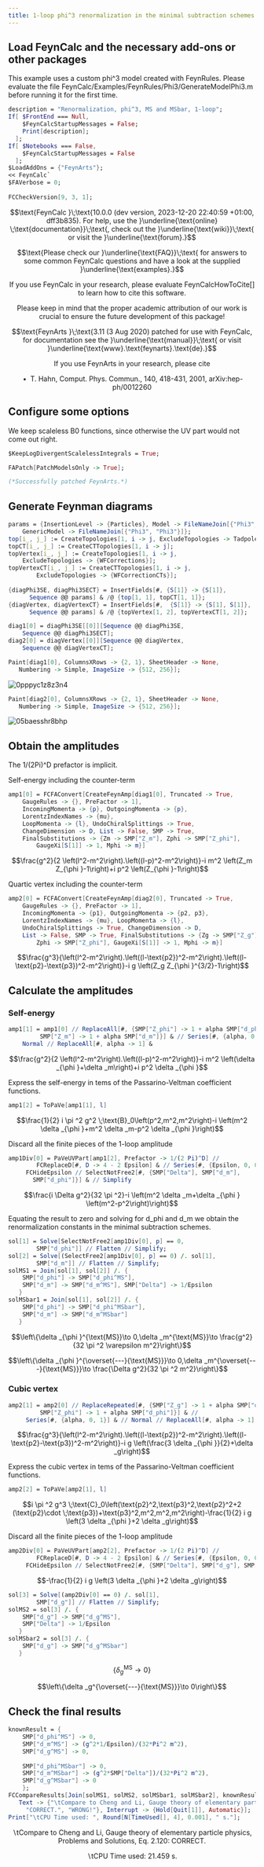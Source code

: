 ```yaml
---
title: 1-loop phi^3 renormalization in the minimal subtraction schemes
---
```



## Load FeynCalc and the necessary add-ons or other packages

This example uses a custom phi^3 model created with FeynRules. Please evaluate the file
FeynCalc/Examples/FeynRules/Phi3/GenerateModelPhi3.m before running it for the first time.

```mathematica
description = "Renormalization, phi^3, MS and MSbar, 1-loop";
If[ $FrontEnd === Null, 
  	$FeynCalcStartupMessages = False; 
  	Print[description]; 
  ];
If[ $Notebooks === False, 
  	$FeynCalcStartupMessages = False 
  ];
$LoadAddOns = {"FeynArts"};
<< FeynCalc`
$FAVerbose = 0; 
 
FCCheckVersion[9, 3, 1];
```

$$\text{FeynCalc }\;\text{10.0.0 (dev version, 2023-12-20 22:40:59 +01:00, dff3b835). For help, use the }\underline{\text{online} \;\text{documentation}}\;\text{, check out the }\underline{\text{wiki}}\;\text{ or visit the }\underline{\text{forum}.}$$

$$\text{Please check our }\underline{\text{FAQ}}\;\text{ for answers to some common FeynCalc questions and have a look at the supplied }\underline{\text{examples}.}$$

$$\text{If you use FeynCalc in your research, please evaluate FeynCalcHowToCite[] to learn how to cite this software.}$$

$$\text{Please keep in mind that the proper academic attribution of our work is crucial to ensure the future development of this package!}$$

$$\text{FeynArts }\;\text{3.11 (3 Aug 2020) patched for use with FeynCalc, for documentation see the }\underline{\text{manual}}\;\text{ or visit }\underline{\text{www}.\text{feynarts}.\text{de}.}$$

$$\text{If you use FeynArts in your research, please cite}$$

$$\text{ $\bullet $ T. Hahn, Comput. Phys. Commun., 140, 418-431, 2001, arXiv:hep-ph/0012260}$$

## Configure some options

We keep scaleless B0 functions, since otherwise the UV part would not come out right.

```mathematica
$KeepLogDivergentScalelessIntegrals = True;
```

```mathematica
FAPatch[PatchModelsOnly -> True];

(*Successfully patched FeynArts.*)
```

## Generate Feynman diagrams

```mathematica
params = {InsertionLevel -> {Particles}, Model -> FileNameJoin[{"Phi3", "Phi3"}], 
    GenericModel -> FileNameJoin[{"Phi3", "Phi3"}]};
top[i_, j_] := CreateTopologies[1, i -> j, ExcludeTopologies -> Tadpoles];
topCT[i_, j_] := CreateCTTopologies[1, i -> j];
topVertex[i_, j_] := CreateTopologies[1, i -> j, 
   	ExcludeTopologies -> {WFCorrections}];
topVertexCT[i_, j_] := CreateCTTopologies[1, i -> j, 
    	ExcludeTopologies -> {WFCorrectionCTs}]; 
 
{diagPhi3SE, diagPhi3SECT} = InsertFields[#, {S[1]} -> {S[1]}, 
      Sequence @@ params] & /@ {top[1, 1], topCT[1, 1]};
{diagVertex, diagVertexCT} = InsertFields[#,  {S[1]} -> {S[1], S[1]}, 
      Sequence @@ params] & /@ {topVertex[1, 2], topVertexCT[1, 2]};
```

```mathematica
diag1[0] = diagPhi3SE[[0]][Sequence @@ diagPhi3SE, 
   	Sequence @@ diagPhi3SECT];
diag2[0] = diagVertex[[0]][Sequence @@ diagVertex, 
   	Sequence @@ diagVertexCT];
```

```mathematica
Paint[diag1[0], ColumnsXRows -> {2, 1}, SheetHeader -> None, 
   Numbering -> Simple, ImageSize -> {512, 256}];
```

![0pppyc1z8z3n4](img/0pppyc1z8z3n4.svg)

```mathematica
Paint[diag2[0], ColumnsXRows -> {2, 1}, SheetHeader -> None, 
   Numbering -> Simple, ImageSize -> {512, 256}];
```

![05baesshr8bhp](img/05baesshr8bhp.svg)

## Obtain the amplitudes

The 1/(2Pi)^D prefactor is implicit.

Self-energy including the counter-term

```mathematica
amp1[0] = FCFAConvert[CreateFeynAmp[diag1[0], Truncated -> True, 
   	GaugeRules -> {}, PreFactor -> 1], 
  	IncomingMomenta -> {p}, OutgoingMomenta -> {p}, 
  	LorentzIndexNames -> {mu}, 
  	LoopMomenta -> {l}, UndoChiralSplittings -> True, 
  	ChangeDimension -> D, List -> False, SMP -> True, 
  	FinalSubstitutions -> {Zm -> SMP["Z_m"], Zphi -> SMP["Z_phi"], 
    	GaugeXi[S[1]] -> 1, Mphi -> m}]
```

$$\frac{g^2}{2 \left(l^2-m^2\right).\left((l-p)^2-m^2\right)}-i m^2 \left(Z_m Z_{\phi }-1\right)+i p^2 \left(Z_{\phi }-1\right)$$

Quartic vertex including the counter-term

```mathematica
amp2[0] = FCFAConvert[CreateFeynAmp[diag2[0], Truncated -> True, 
   	GaugeRules -> {}, PreFactor -> 1], 
  	IncomingMomenta -> {p1}, OutgoingMomenta -> {p2, p3}, 
  	LorentzIndexNames -> {mu}, LoopMomenta -> {l}, 
  	UndoChiralSplittings -> True, ChangeDimension -> D, 
  	List -> False, SMP -> True, FinalSubstitutions -> {Zg -> SMP["Z_g"], 
    	Zphi -> SMP["Z_phi"], GaugeXi[S[1]] -> 1, Mphi -> m}]
```

$$\frac{g^3}{\left(l^2-m^2\right).\left((l-\text{p2})^2-m^2\right).\left((l-\text{p2}-\text{p3})^2-m^2\right)}-i g \left(Z_g Z_{\phi }^{3/2}-1\right)$$

## Calculate the amplitudes

### Self-energy

```mathematica
amp1[1] = amp1[0] // ReplaceAll[#, {SMP["Z_phi"] -> 1 + alpha SMP["d_phi"], 
         SMP["Z_m"] -> 1 + alpha SMP["d_m"]}] & // Series[#, {alpha, 0, 1}] & // 
    Normal // ReplaceAll[#, alpha -> 1] &
```

$$\frac{g^2}{2 \left(l^2-m^2\right).\left((l-p)^2-m^2\right)}-i m^2 \left(\delta _{\phi }+\delta _m\right)+i p^2 \delta _{\phi }$$

Express the self-energy in tems of the Passarino-Veltman coefficient functions.

```mathematica
amp1[2] = ToPaVe[amp1[1], l]
```

$$\frac{1}{2} i \pi ^2 g^2 \;\text{B}_0\left(p^2,m^2,m^2\right)-i \left(m^2 \delta _{\phi }+m^2 \delta _m-p^2 \delta _{\phi }\right)$$

Discard all the finite pieces of the 1-loop amplitude

```mathematica
amp1Div[0] = PaVeUVPart[amp1[2], Prefactor -> 1/(2 Pi)^D] // 
        FCReplaceD[#, D -> 4 - 2 Epsilon] & // Series[#, {Epsilon, 0, 0}] & // Normal // 
     FCHideEpsilon // SelectNotFree2[#, {SMP["Delta"], SMP["d_m"], 
       SMP["d_phi"]}] & // Simplify
```

$$\frac{i \Delta  g^2}{32 \pi ^2}-i \left(m^2 \delta _m+\delta _{\phi } \left(m^2-p^2\right)\right)$$

Equating the result to zero and solving for d_phi and d_m we obtain  the renormalization constants in  the minimal subtraction schemes.

```mathematica
sol[1] = Solve[SelectNotFree2[amp1Div[0], p] == 0, 
     	SMP["d_phi"]] // Flatten // Simplify;
sol[2] = Solve[(SelectFree2[amp1Div[0], p] == 0) /. sol[1], 
     	SMP["d_m"]] // Flatten // Simplify;
solMS1 = Join[sol[1], sol[2]] /. {
   	SMP["d_phi"] -> SMP["d_phi^MS"], 
   	SMP["d_m"] -> SMP["d_m^MS"], SMP["Delta"] -> 1/Epsilon 
   }
solMSbar1 = Join[sol[1], sol[2]] /. {
   	SMP["d_phi"] -> SMP["d_phi^MSbar"], 
   	SMP["d_m"] -> SMP["d_m^MSbar"] 
   }
```

$$\left\{\delta _{\phi }^{\text{MS}}\to 0,\delta _m^{\text{MS}}\to \frac{g^2}{32 \pi ^2 \varepsilon  m^2}\right\}$$

$$\left\{\delta _{\phi }^{\overset{---}{\text{MS}}}\to 0,\delta _m^{\overset{---}{\text{MS}}}\to \frac{\Delta  g^2}{32 \pi ^2 m^2}\right\}$$

### Cubic vertex

```mathematica
amp2[1] = amp2[0] // ReplaceRepeated[#, {SMP["Z_g"] -> 1 + alpha SMP["d_g"], 
         SMP["Z_phi"] -> 1 + alpha SMP["d_phi"]}] & // 
     Series[#, {alpha, 0, 1}] & // Normal // ReplaceAll[#, alpha -> 1] &
```

$$\frac{g^3}{\left(l^2-m^2\right).\left((l-\text{p2})^2-m^2\right).\left((l-\text{p2}-\text{p3})^2-m^2\right)}-i g \left(\frac{3 \delta _{\phi }}{2}+\delta _g\right)$$

Express the cubic vertex in tems of the Passarino-Veltman coefficient functions.

```mathematica
amp2[2] = ToPaVe[amp2[1], l]
```

$$i \pi ^2 g^3 \;\text{C}_0\left(\text{p2}^2,\text{p3}^2,\text{p2}^2+2 (\text{p2}\cdot \;\text{p3})+\text{p3}^2,m^2,m^2,m^2\right)-\frac{1}{2} i g \left(3 \delta _{\phi }+2 \delta _g\right)$$

Discard all the finite pieces of the 1-loop amplitude

```mathematica
amp2Div[0] = PaVeUVPart[amp2[2], Prefactor -> 1/(2 Pi)^D] // 
        FCReplaceD[#, D -> 4 - 2 Epsilon] & // Series[#, {Epsilon, 0, 0}] & // Normal // 
     FCHideEpsilon // SelectNotFree2[#, {SMP["Delta"], SMP["d_g"], SMP["d_phi"]}] & // Simplify
```

$$-\frac{1}{2} i g \left(3 \delta _{\phi }+2 \delta _g\right)$$

```mathematica
sol[3] = Solve[(amp2Div[0] == 0) /. sol[1], 
     	SMP["d_g"]] // Flatten // Simplify;
solMS2 = sol[3] /. {
   	SMP["d_g"] -> SMP["d_g^MS"], 
   	SMP["Delta"] -> 1/Epsilon 
   }
solMSbar2 = sol[3] /. {
   	SMP["d_g"] -> SMP["d_g^MSbar"] 
   }
```

$$\left\{\delta _g^{\text{MS}}\to 0\right\}$$

$$\left\{\delta _g^{\overset{---}{\text{MS}}}\to 0\right\}$$

## Check the final results

```mathematica
knownResult = {
   	SMP["d_phi^MS"] -> 0, 
   	SMP["d_m^MS"] -> (g^2*1/Epsilon)/(32*Pi^2 m^2), 
   	SMP["d_g^MS"] -> 0, 
    
   	SMP["d_phi^MSbar"] -> 0, 
   	SMP["d_m^MSbar"] -> (g^2*SMP["Delta"])/(32*Pi^2 m^2), 
   	SMP["d_g^MSbar"] -> 0 
   	};
FCCompareResults[Join[solMS1, solMS2, solMSbar1, solMSbar2], knownResult, 
   Text -> {"\tCompare to Cheng and Li, Gauge theory of elementary particle physics, Problems and Solutions, Eq. 2.120:", 
     "CORRECT.", "WRONG!"}, Interrupt -> {Hold[Quit[1]], Automatic}];
Print["\tCPU Time used: ", Round[N[TimeUsed[], 4], 0.001], " s."];
```

$$\text{$\backslash $tCompare to Cheng and Li, Gauge theory of elementary particle physics, Problems and Solutions, Eq. 2.120:} \;\text{CORRECT.}$$

$$\text{$\backslash $tCPU Time used: }21.459\text{ s.}$$